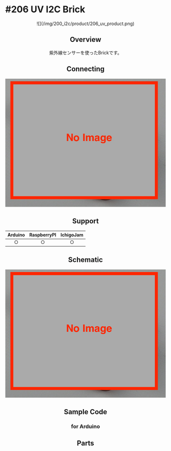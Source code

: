 # #206 UV I2C Brick

<center>![](/img/200_i2c/product/206_uv_product.png)
<!--COLORME-->

## Overview
紫外線センサーを使ったBrickです。

## Connecting
![](/img/200_i2c/connect/206.jpg)

## Support
|Arduino|RaspberryPI|IchigoJam|
|:--:|:--:|:--:|
|○|○|○|

## Schematic
![](/img/200_i2c/schematic/206_uv_schematic.png)

## Sample Code
### for Arduino

## Parts
